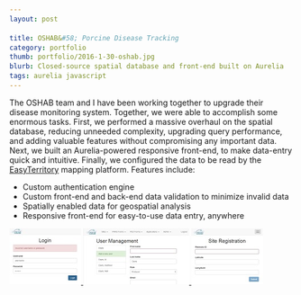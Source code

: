```yaml
---
layout: post

title: OSHAB&#58; Porcine Disease Tracking
category: portfolio
thumb: portfolio/2016-1-30-oshab.jpg
blurb: Closed-source spatial database and front-end built on Aurelia
tags: aurelia javascript
---
```

The OSHAB team and I have been working together to upgrade their disease monitoring system. Together, we were able to accomplish some enormous tasks. First, we performed a massive overhaul on the spatial database, reducing unneeded complexity, upgrading query performance, and adding valuable features without compromising any important data. Next, we built an Aurelia-powered responsive front-end, to make data-entry quick and intuitive. Finally, we configured the data to be read by the <a href="http://easyterritory.com/">EasyTerritory</a> mapping platform. Features include:

- Custom authentication engine
- Custom front-end and back-end data validation to minimize invalid data
- Spatially enabled data for geospatial analysis
- Responsive front-end for easy-to-use data entry, anywhere

<a class="lightbox" href="/images/portfolio/2016-1-30-oshab/1.jpg" target="_blank">
	<img src="/images/portfolio/2016-1-30-oshab/1-thumb.jpg" />
</a>
<a class="lightbox" href="/images/portfolio/2016-1-30-oshab/2.jpg" target="_blank">
	<img src="/images/portfolio/2016-1-30-oshab/2-thumb.jpg" />
</a>
<a class="lightbox" href="/images/portfolio/2016-1-30-oshab/3.jpg" target="_blank">
	<img src="/images/portfolio/2016-1-30-oshab/3-thumb.jpg" />
</a>